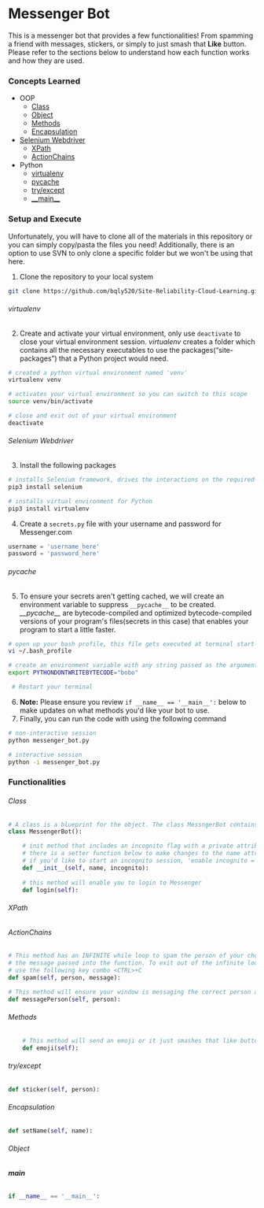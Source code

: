 # Messenger Bot

This is a messenger bot that provides a few functionalities! From spamming a friend with messages, stickers, or simply to just smash that **Like** button. Please refer to the sections below to understand how each function works and how they are used.

### Concepts Learned
- OOP
  - [Class](#class)
  - [Object](#object)
  - [Methods](#methods)
  - [Encapsulation](#encapsulation)
- [Selenium Webdriver](#selenium-webdriver)
  - [XPath](#xpath)
  - [ActionChains](#actionchains)
- Python
  - [virtualenv](#virtualenv)
  - [pycache](#pycache)
  - [try/except](#try/except)
  - [\_\_main\_\_](#__main__)

### Setup and Execute

Unfortunately, you will have to clone all of the materials in this repository or you can simply copy/pasta the files you need! Additionally, there is an option to use SVN to only clone a specific folder but we won't be using that here.
1. Clone the repository to your local system
```bash
git clone https://github.com/bqly520/Site-Reliability-Cloud-Learning.git
```
###### virtualenv
2. Create and activate your virtual environment, only use `deactivate` to close your virtual environment session. *virtualenv* creates a folder which contains all the necessary executables to use the packages(“site-packages”) that a Python project would need.
```bash
# created a python virtual environment named 'venv'
virtualenv venv

# activates your virtual environment so you can switch to this scope
source venv/bin/activate

# close and exit out of your virtual environment
deactivate
```
###### Selenium Webdriver
3. Install the following packages 
```bash
# installs Selenium framework, drives the interactions on the required web page and rerun them without any manual input
pip3 install selenium

# installs virtual environment for Python
pip3 install virtualenv
```
4. Create a `secrets.py` file with your username and password for Messenger.com
```python
username = 'username_here'
password = 'password_here'
```
###### pycache
5. To ensure your secrets aren't getting cached, we will create an environment variable to suppress `__pycache__` to be created. *\_\_pycache\_\_* are bytecode-compiled and optimized bytecode-compiled versions of your program's files(secrets in this case) that enables your program to start a little faster.
```bash
# open up your bash profile, this file gets executed at terminal start-up
vi ~/.bash_profile

# create an environment variable with any string passed as the argument
export PYTHONDONTWRITEBYTECODE="bobo"

 # Restart your terminal
```
6. **Note:** Please ensure you review `if __name__ == '__main__':` below to make updates on what methods you'd like your bot to use.
7. Finally, you can run the code with using the following command
```bash
# non-interactive session
python messenger_bot.py

# interactive session
python -i messenger_bot.py
```

### Functionalities

###### Class
```python
# A class is a blueprint for the object. The class MessngerBot contains all of the details(attributes) about the bot.
class MessengerBot():

    # init method that includes an incognito flag with a private attribute called 'name'
    # there is a setter function below to make changes to the name attribute if needed
    # if you'd like to start an incognito session, 'enable incognito = True'
    def __init__(self, name, incognito):
    
    # this method will enable you to login to Messenger
    def login(self):
```

###### XPath
###### ActionChains
```python
# This method has an INFINITE while loop to spam the person of your choice with
# the message passed into the function. To exit out of the infinite loop,
# use the following key combo <CTRL>+C
def spam(self, person, message):

# This method will ensure your window is messaging the correct person after login
def messagePerson(self, person):
```

###### Methods
```python
    # This method will send an emoji or it just smashes that like button
    def emoji(self):
```

###### try/except
```python  
def sticker(self, person):
```

###### Encapsulation
```python
def setName(self, name):
```

###### Object
###### __main__
```python
if __name__ == '__main__':
```